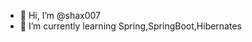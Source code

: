 - 👋 Hi, I’m @shax007
- 🌱 I’m currently learning Spring,SpringBoot,Hibernates

<!---
shax007/shax007 is a ✨ special ✨ repository because its `README.md` (this file) appears on your GitHub profile.
You can click the Preview link to take a look at your changes.
--->
